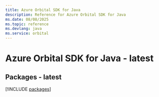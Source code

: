 ```yaml
---
title: Azure Orbital SDK for Java
description: Reference for Azure Orbital SDK for Java
ms.date: 08/08/2025
ms.topic: reference
ms.devlang: java
ms.service: orbital
---
```

# Azure Orbital SDK for Java - latest
## Packages - latest
[!INCLUDE [packages](orbital-index.md)]